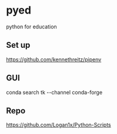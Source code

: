 # pyed
python for education

## Set up
https://github.com/kennethreitz/pipenv

## GUI
conda search tk --channel conda-forge

## Repo
https://github.com/Logan1x/Python-Scripts
